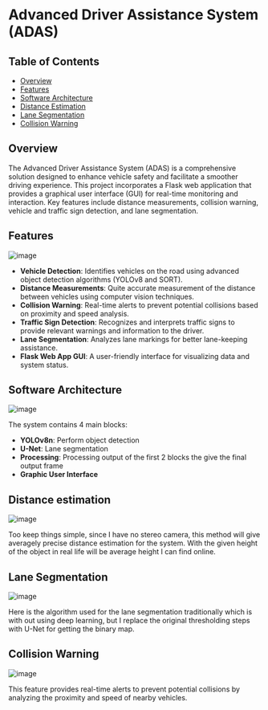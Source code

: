 # Advanced Driver Assistance System (ADAS)

## Table of Contents

- [Overview](#overview)
- [Features](#features)
- [Software Architecture](#software-architecture)
- [Distance Estimation](#distance-estimation)
- [Lane Segmentation](#lane-segmentation)
- [Collision Warning](#collision-warning)

## Overview

The Advanced Driver Assistance System (ADAS) is a comprehensive solution designed to enhance vehicle safety and facilitate a smoother driving experience. This project incorporates a Flask web application that provides a graphical user interface (GUI) for real-time monitoring and interaction. Key features include distance measurements, collision warning, vehicle and traffic sign detection, and lane segmentation.

## Features
![image](https://github.com/user-attachments/assets/494cd781-9227-40cd-988b-348354e26a71)

- **Vehicle Detection**: Identifies vehicles on the road using advanced object detection algorithms (YOLOv8 and SORT).
- **Distance Measurements**: Quite accurate measurement of the distance between vehicles using computer vision techniques.
- **Collision Warning**: Real-time alerts to prevent potential collisions based on proximity and speed analysis.
- **Traffic Sign Detection**: Recognizes and interprets traffic signs to provide relevant warnings and information to the driver.
- **Lane Segmentation**: Analyzes lane markings for better lane-keeping assistance.
- **Flask Web App GUI**: A user-friendly interface for visualizing data and system status.

## Software Architecture
![image](https://github.com/user-attachments/assets/0b69d5c0-81ad-4b8c-8d81-636d98d8801a)

The system contains 4 main blocks:
- **YOLOv8n**: Perform object detection
- **U-Net**: Lane segmentation
- **Processing**: Processing output of the first 2 blocks the give the final output frame
- **Graphic User Interface**

## Distance estimation
![image](https://github.com/user-attachments/assets/b20c993f-928d-4c59-95f5-af774f585be4)

Too keep things simple, since I have no stereo camera, this method will give averagely precise distance estimation for the system. With the given height of the object in real life will be average height I can find online.

## Lane Segmentation
![image](https://github.com/user-attachments/assets/62399911-4ea6-42ff-9127-488bd27194a2)

Here is the algorithm used for the lane segmentation traditionally which is with out using deep learning, but I replace the original thresholding steps with U-Net for getting the binary map.

## Collision Warning
![image](https://github.com/user-attachments/assets/b4468c9c-e240-4726-b823-f404a9c31196)

This feature provides real-time alerts to prevent potential collisions by analyzing the proximity and speed of nearby vehicles.
